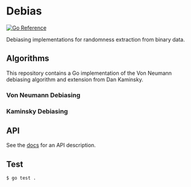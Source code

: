 # Debias

[![Go Reference](https://pkg.go.dev/badge/github.com/dreadl0ck/debias.svg)](https://pkg.go.dev/github.com/dreadl0ck/debias)

Debiasing implementations for randomness extraction from binary data.

## Algorithms

This repository contains a Go implementation of the Von Neumann debiasing algorithm and extension from Dan Kaminsky.

### Von Neumann Debiasing

### Kaminsky Debiasing

## API

See the [docs](https://pkg.go.dev/github.com/dreadl0ck/debias) for an API description. 

## Test

    $ go test .